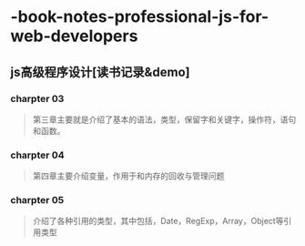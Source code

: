# -book-notes-professional-js-for-web-developers
## js高级程序设计[读书记录&demo]

### charpter 03
> 第三章主要就是介绍了基本的语法，类型，保留字和关键字，操作符，语句和函数。
### charpter 04
> 第四章主要介绍变量，作用于和内存的回收与管理问题

### charpter 05
> 介绍了各种引用的类型，其中包括，Date，RegExp，Array，Object等引用类型

